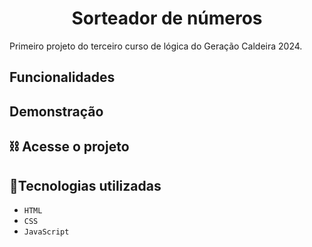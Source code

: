 <h1 align="center"> Sorteador de números </h1>

<p>Primeiro projeto do terceiro curso de lógica do Geração Caldeira 2024.</p>

 ## Funcionalidades 
 
 

 ## Demonstração




## :chains: Acesse o projeto  



## :wrench:Tecnologias utilizadas

- ``HTML``
- ``CSS``
- ``JavaScript``


